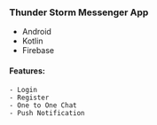### Thunder Storm Messenger App

- Android
- Kotlin
- Firebase

#### Features:
	- Login
	- Register
	- One to One Chat
	- Push Notification